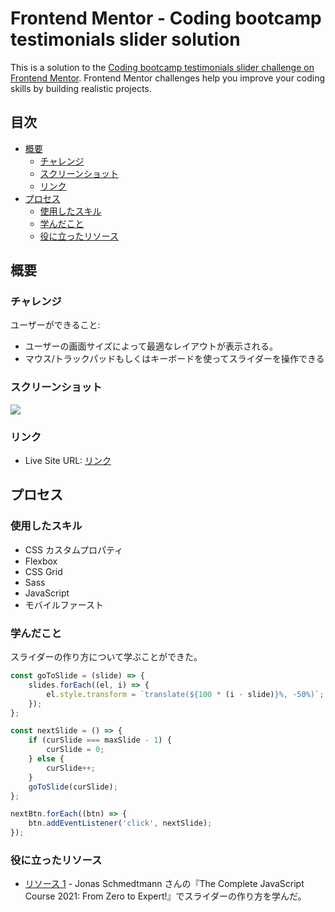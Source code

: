 # Frontend Mentor - Coding bootcamp testimonials slider solution

This is a solution to the [Coding bootcamp testimonials slider challenge on Frontend Mentor](https://www.frontendmentor.io/challenges/coding-bootcamp-testimonials-slider-4FNyLA8JL). Frontend Mentor challenges help you improve your coding skills by building realistic projects.

## 目次

-   [概要](#概要)
    -   [チャレンジ](#チャレンジ)
    -   [スクリーンショット](#スクリーンショット)
    -   [リンク](#リンク)
-   [プロセス](#プロセス)
    -   [使用したスキル](#使用したスキル)
    -   [学んだこと](#学んだこと)
    -   [役に立ったリソース](#役に立ったリソース)

## 概要

### チャレンジ

ユーザーができること:

-   ユーザーの画面サイズによって最適なレイアウトが表示される。
-   マウス/トラックパッドもしくはキーボードを使ってスライダーを操作できる

### スクリーンショット

![](./screenshot-mobile.png)

<!-- ![](./screenshot.png) -->

### リンク

-   Live Site URL: [リンク](https://kaji1127.github.io/Testimonials-Slider/)

## プロセス

### 使用したスキル

-   CSS カスタムプロパティ
-   Flexbox
-   CSS Grid
-   Sass
-   JavaScript
-   モバイルファースト

### 学んだこと

スライダーの作り方について学ぶことができた。

```js
const goToSlide = (slide) => {
	slides.forEach((el, i) => {
		el.style.transform = `translate(${100 * (i - slide)}%, -50%)`;
	});
};

const nextSlide = () => {
	if (curSlide === maxSlide - 1) {
		curSlide = 0;
	} else {
		curSlide++;
	}
	goToSlide(curSlide);
};

nextBtn.forEach((btn) => {
	btn.addEventListener('click', nextSlide);
});
```

### 役に立ったリソース

-   [リソース 1](https://www.udemy.com) - Jonas Schmedtmann さんの『The Complete JavaScript Course 2021: From Zero to Expert!』でスライダーの作り方を学んだ。
